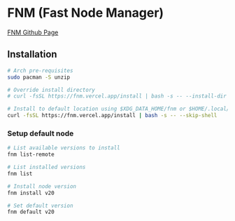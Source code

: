# FNM (Fast Node Manager)
[FNM Github Page](https://github.com/Schniz/fnm)

## Installation
```sh
# Arch pre-requisites
sudo pacman -S unzip

# Override install directory
# curl -fsSL https://fnm.vercel.app/install | bash -s -- --install-dir "./.fnm" --skip-shell

# Install to default location using $XDG_DATA_HOME/fnm or $HOME/.local/share/fnm
curl -fsSL https://fnm.vercel.app/install | bash -s -- --skip-shell
```

### Setup default node
```sh
# List available versions to install
fnm list-remote

# List installed versions
fnm list

# Install node version
fnm install v20

# Set default version
fnm default v20
```
